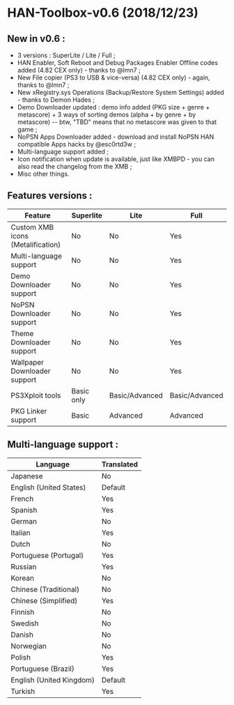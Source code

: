 # HAN-Toolbox-v0.6 (2018/12/23)

## New in v0.6 : 
* 3 versions : SuperLite / Lite / Full ;
* HAN Enabler, Soft Reboot and Debug Packages Enabler Offline codes added (4.82 CEX only) - thanks to @lmn7 ;
* New File copier (PS3 to USB & vice-versa) (4.82 CEX only) - again, thanks to @lmn7 ;
* New xRegistry.sys Operations (Backup/Restore System Settings) added - thanks to Demon Hades ;
* Demo Downloader updated : demo info added (PKG size + genre + metascore) + 3 ways of sorting demos (alpha + by genre + by metascore) -- btw, "TBD" means that no metascore was given to that game ;
* NoPSN Apps Downloader added - download and install NoPSN HAN compatible Apps hacks by @esc0rtd3w ;
* Multi-language support added ;
* Icon notification when update is available, just like XMBPD - you can also read the changelog from the XMB ;
* Misc other things.

## Features versions : 

| Feature | Superlite | Lite | Full |
| ------- | --------- | ---- | ---- |
| Custom XMB icons (Metalification) | No | No | Yes |
| Multi-language support | No | No | Yes |
| Demo Downloader support | No | No | Yes |
| NoPSN Downloader support | No | No | Yes |
| Theme Downloader support | No | No | Yes |
| Wallpaper Downloader support | No | No | Yes |
| PS3Xploit tools | Basic only | Basic/Advanced | Basic/Advanced |
| PKG Linker support | Basic | Advanced | Advanced |

## Multi-language support : 

| Language | Translated |
| ------- | ------- |
| Japanese | No |
| English (United States) | Default |
| French | Yes |
| Spanish | Yes |
| German | No |
| Italian | Yes |
| Dutch | No |
| Portuguese (Portugal) | Yes |
| Russian | Yes |
| Korean | No |
| Chinese (Traditional) | No |
| Chinese (Simplified) | Yes |
| Finnish | No |
| Swedish | No |
| Danish | No |
| Norwegian | No |
| Polish | Yes |
| Portuguese (Brazil) | Yes |
| English (United Kingdom) | Default |
| Turkish | Yes |
